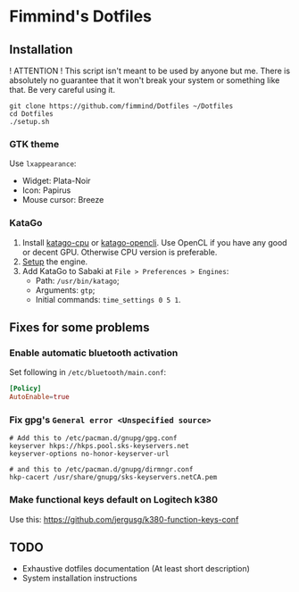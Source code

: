 # Fimmind's Dotfiles

## Installation

! ATTENTION ! This script isn't meant to be used by anyone but me. There is
absolutely no guarantee that it won't break your system or something like that.
Be very careful using it.

```shell
git clone https://github.com/fimmind/Dotfiles ~/Dotfiles
cd Dotfiles
./setup.sh
```

### GTK theme

Use `lxappearance`:

- Widget: Plata-Noir
- Icon: Papirus
- Mouse cursor: Breeze

### KataGo

1. Install [katago-cpu](https://aur.archlinux.org/packages/katago-cpu/) or [katago-opencli](https://aur.archlinux.org/packages/katago-opencl/). Use OpenCL if you have any good or decent GPU. Otherwise CPU version is preferable.
2. [Setup](https://github.com/lightvector/KataGo#how-to-use) the engine.
3. Add KataGo to Sabaki at `File > Preferences > Engines`:
   - Path: `/usr/bin/katago`;
   - Arguments: `gtp`;
   - Initial commands: `time_settings 0 5 1`.

## Fixes for some problems

### Enable automatic bluetooth activation
Set following in `/etc/bluetooth/main.conf`:
```conf
[Policy]
AutoEnable=true
```

### Fix gpg's `General error <Unspecified source>`

```
# Add this to /etc/pacman.d/gnupg/gpg.conf
keyserver hkps://hkps.pool.sks-keyservers.net
keyserver-options no-honor-keyserver-url

# and this to /etc/pacman.d/gnupg/dirmngr.conf
hkp-cacert /usr/share/gnupg/sks-keyservers.netCA.pem
```

### Make functional keys default on Logitech k380
Use this: https://github.com/jergusg/k380-function-keys-conf

## TODO
- Exhaustive dotfiles documentation (At least short description)
- System installation instructions
